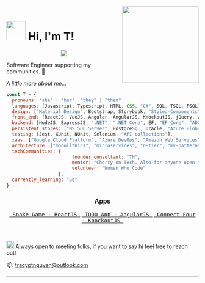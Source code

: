 <img align="right" src="https://media.giphy.com/media/XwBzLXzYq7ljHBXkHk/giphy.gif" width="200">
<div align="left">
<h1><img src="https://media.giphy.com/media/yYOhkHy4eO6jhlfcBM/giphy.gif" width="50"> Hi, I'm T!</h1>

<p align="center">
   <img src="https://readme-typing-svg.demolab.com?font=Fira+Code&pause=1000&color=80503C&width=435&lines=7%2B+years+of+coding+experience.;Full-stack+web+and+app+developer.;Learning+with+intentional+abandon." />
</p>


<p>Software Enginner supporting my communities. 🌱

<em>A little more about me...  </em>
</div>

```javascript
const T = {
  pronouns: "she" | "her", "they" | "them"
  languages: [Javascript, Typescript, HTML, CSS, "C#", SQL, TSQL, PSQL],
  design: ["Material Design", Bootstrap, Storybook, "Styled-Components"],
  front_end: [ReactJS, VueJS, Angular, AngularJS, KnockoutJS, jQuery, Webforms, Winforms, Blazor, Razor],
  backend: [NodeJS, ExpressJS, ".NET", ".NET Core", EF, "EF Core", "ADO.Net", K8s, "Bash/Shell"],
  persistent_stores: ["MS SQL Server", PostgreSQL, Oracle, "Azure Blobs", "AWS S3"],
  testing: [Jest, XUnit, NUnit, Selenium, "API collections"],
  xaas: ["Google Cloud Platform", "Azure DevOps", "Amazon Web Services", Terraform],
  architecture: ["monolithics", "microservices", "n-tier", "mv-patterns"],
  techCommunities: {
                        founder_consultant: "TN",
                        mentor: "Cherry on Tech. Also for anyone open to learning together.",
                        volunteer: "Women Who Code"
                   },
  currently_learning: "Go"
}
```

<h3 align="center">Apps</h3>
<p align="center">
  <a href="https://traycn.github.io/apps/react-snake/index.html" target="_blank"><kbd> Snake Game - ReactJS </kbd></a>
  <a href="https://traycn.github.io/apps/angularjs-todo/index.html" target="_blank"><kbd> TODO App - AngularJS </kbd></a>
  <a href="https://traycn.github.io/apps/knockoutjs-connect-four/index.html" target="_blank"><kbd> Connect Four - KnockoutJS </kbd></a>
</p>

<br/>

<img src="https://media.giphy.com/media/S8qzKgooCxZikuVbtS/giphy.gif" width="20"> Always open to meeting folks, if you want to say hi feel free to reach out!

📫: <a href="mailto:tracyptnguyen@outlook.com">tracyptnguyen@outlook.com</a>

---

